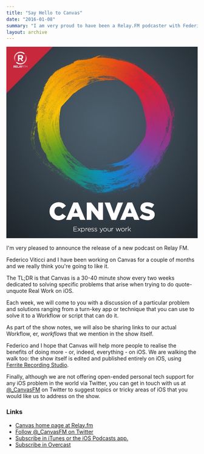 ```yaml
---
title: "Say Hello to Canvas"
date: "2016-01-08"
summary: "I am very proud to have been a Relay.FM podcaster with Federico Viticci for several years. Canvas evetually surpassed a million downloads."
layout: archive
---
```


![image.jpg](/assets/canvas.jpg)

I'm very pleased to announce the release of a new podcast on Relay FM.

Federico Viticci and I have been working on Canvas for a couple of months and we really think you're going to like it.

The TL;DR is that Canvas is a 30-40 minute show every two weeks dedicated to solving specific problems that arise when trying to do quote-unquote Real Work on iOS.

Each week, we will come to you with a discussion of a particular problem and solutions ranging from a turn-key app or technique that you can use to solve it to a Workflow or script that can do it.

As part of the show notes, we will also be sharing links to our actual Workflow, er, _workflows_ that we mention in the show itself.

Federico and I hope that Canvas will help more people to realise the benefits of doing more - or, indeed, everything - on iOS. We are walking the walk too: the show itself is edited and published entirely on iOS, using [Ferrite Recording Studio](https://appsto.re/gb/zOvU8.i).

Finally, although we are not offering open-ended personal tech support for any iOS problem in the world via Twitter, you can get in touch with us at [@\_CanvasFM](https://twitter.com/_canvasfm) on Twitter to suggest topics or tricky areas of iOS that you would like us to address on the show.

### Links

- [Canvas home page at Relay.fm](http://relay.fm/canvas)
- [Follow @\_CanvasFM on Twitter](http://twitter.com/_canvasfm)
- [Subscribe in iTunes or the iOS Podcasts app.](https://itun.es/gb/XnP9_.c)
- [Subscribe in Overcast](https://overcast.fm/itunes1073124209/canvas)
